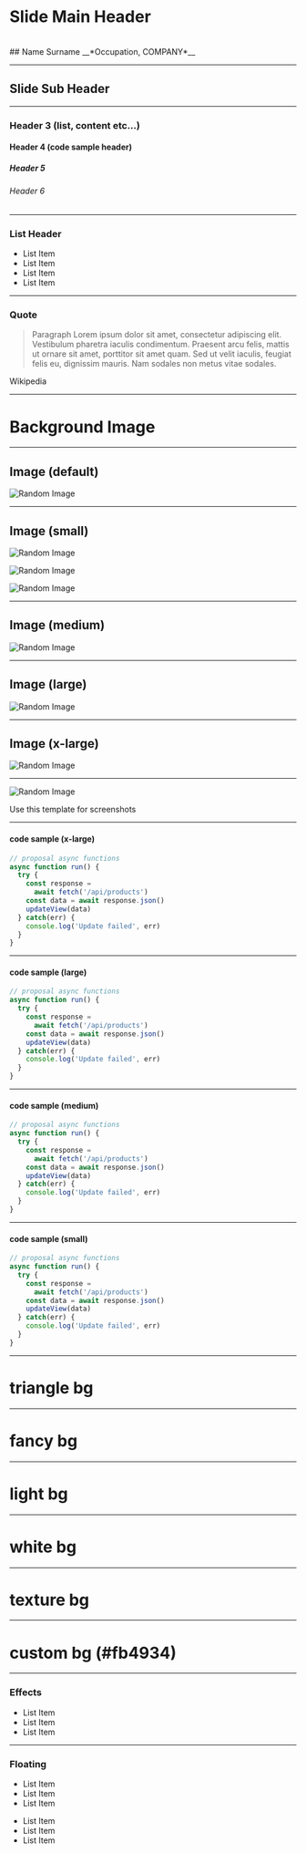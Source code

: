 <!-- .slide: data-state="triangle" -->

# Slide Main Header

<br>
## Name Surname
__*Occupation, COMPANY*__

---

## Slide Sub Header

---

### Header 3 (list, content etc...)
#### Header 4 (code sample header)
##### Header 5
###### Header 6

---

### List Header

- List Item
- List Item
- List Item
- List Item

---

### Quote

> Paragraph Lorem ipsum dolor sit amet, consectetur adipiscing elit. Vestibulum pharetra iaculis condimentum. Praesent arcu felis, mattis ut ornare sit amet, porttitor sit amet quam. Sed ut velit iaculis, feugiat felis eu, dignissim mauris. Nam sodales non metus vitae sodales.

Wikipedia
<!-- .element class="footnote" -->

---

<!-- .slide: data-background-image="https://picsum.photos/1024/1280/?random" -->

# Background Image

---

## Image (default)

![Random Image](https://loremflickr.com/960/600/nature)

---
<!-- .slide: class="image-s" data-state="fancy" -->

## Image (small)

![Random Image](https://loremflickr.com/960/600/nature)

![Random Image](https://loremflickr.com/960/600/nature)
<!-- .element: class="fragment fade-in" -->

![Random Image](https://loremflickr.com/960/600/nature)
<!-- .element: class="fragment fade-in" -->

---
<!-- .slide: class="image-m" data-state="fancy" -->

## Image (medium)

![Random Image](https://loremflickr.com/960/600/nature)

---
<!-- .slide: class="image-l" data-state="fancy" -->

## Image (large)

![Random Image](https://loremflickr.com/960/600/nature)

---
<!-- .slide: class="image-xl" data-state="fancy" -->

## Image (x-large)

![Random Image](https://loremflickr.com/960/600/nature)

---
<!-- .slide: data-state="light" -->

![Random Image](https://loremflickr.com/960/600/nature)

Use this template for screenshots
<!-- .element class="footnote" -->

---
<!-- .slide: class="slide code-xl" -->

#### code sample (x-large)

```js
// proposal async functions
async function run() {
  try {
    const response =
      await fetch('/api/products')
    const data = await response.json()
    updateView(data)
  } catch(err) {
    console.log('Update failed', err)
  }
}
```
---
<!-- .slide: class="slide code-l" -->

#### code sample (large)

```js
// proposal async functions
async function run() {
  try {
    const response =
      await fetch('/api/products')
    const data = await response.json()
    updateView(data)
  } catch(err) {
    console.log('Update failed', err)
  }
}
```
---
<!-- .slide: class="slide code-m" -->

#### code sample (medium)

```js
// proposal async functions
async function run() {
  try {
    const response =
      await fetch('/api/products')
    const data = await response.json()
    updateView(data)
  } catch(err) {
    console.log('Update failed', err)
  }
}
```
---
<!-- .slide: class="slide code-s" -->

#### code sample (small)

```js
// proposal async functions
async function run() {
  try {
    const response =
      await fetch('/api/products')
    const data = await response.json()
    updateView(data)
  } catch(err) {
    console.log('Update failed', err)
  }
}
```
---
<!-- .slide: data-state="triangle" -->

# triangle bg
---
<!-- .slide: data-state="fancy" -->

# fancy bg

---
<!-- .slide: data-state="light" -->

# light bg

---
<!-- .slide: data-state="white" -->

# white bg

---
<!-- .slide: data-state="texture" -->

# texture bg

---
<!-- .slide: data-background="#fb4934" -->

# custom bg (#fb4934)

---

### Effects

- List Item <!-- .element: class="fragment fade-in" -->
- List Item <!-- .element: class="fragment fade-in" -->
- List Item <!-- .element: class="fragment fade-in" -->

---

### Floating

- List Item
- List Item
- List Item

<!-- .element: class="left" -->

- List Item
- List Item
- List Item

<!-- .element: class="right" -->
